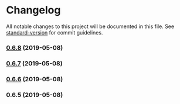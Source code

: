 # Changelog

All notable changes to this project will be documented in this file. See [standard-version](https://github.com/conventional-changelog/standard-version) for commit guidelines.

### [0.6.8](https://github.com/ivanntis/pulse/compare/v0.6.7...v0.6.8) (2019-05-08)



### [0.6.7](https://github.com/ivanntis/pulse/compare/v0.6.6...v0.6.7) (2019-05-08)



### [0.6.6](https://github.com/ivanntis/pulse/compare/v0.6.5...v0.6.6) (2019-05-08)



### 0.6.5 (2019-05-08)
